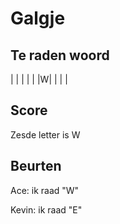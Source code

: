 # Galgje

## Te raden woord

| | | | | |W| | | |

## Score
Zesde letter is W


## Beurten
Ace: ik raad "W"

Kevin: ik raad "E"
